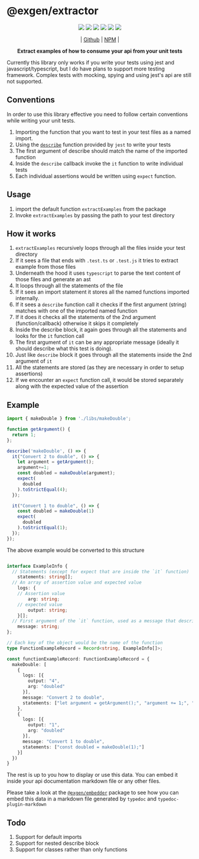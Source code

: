 # @exgen/extractor

<p align="center">
  <img src="https://img.shields.io/bundlephobia/minzip/@exgen/extractor?label=minzipped&style=flat&color=%23bb0a1e"/>
  <img src="https://img.shields.io/npm/dw/@exgen/extractor?style=flat&color=orange"/>
  <img src="https://img.shields.io/github/issues/devorein/nishan/@exgen/extractor?color=yellow"/>
  <img src="https://img.shields.io/npm/v/@exgen/extractor?color=%2303C04A"/>
  <img src="https://img.shields.io/codecov/c/github/devorein/exgen?flag=extractor&color=blue"/>
  <img src="https://img.shields.io/librariesio/release/npm/@exgen/extractor?color=%234B0082">
</p>

<p align="center">
  | <a href="https://github.com/Devorein/exgen/tree/main/packages/extractor">Github</a> |
  <a href="https://www.npmjs.com/package/@exgen/extractor">NPM</a> |
</p>

<p align="center"><b>Extract examples of how to consume your api from your unit tests</b></p>

Currently this library only works if you write your tests using jest and javascript/typescript, but I do have plans to support more testing framework. Complex tests with mocking, spying and using jest's api are still not supported.

## Conventions

In order to use this library effective you need to follow certain conventions while writing your unit tests.

1. Importing the function that you want to test in your test files as a named import.
2. Using the [`describe`](https://jestjs.io/docs/api#describename-fn) function provided by `jest` to write your tests
3. The first argument of describe should match the name of the imported function
4. Inside the `describe` callback invoke the `it` function to write individual tests
5. Each individual assertions would be written using `expect` function.

## Usage

1. import the default function `extractExamples` from the package
2. Invoke `extractExamples` by passing the path to your test directory

## How it works

1. `extractExamples` recursively loops through all the files inside your test directory
2. If it sees a file that ends with `.test.ts` or `.test.js` it tries to extract example from those files
3. Underneath the hood it uses `typescript` to parse the text content of those files and generate an ast
4. It loops through all the statements of the file
5. If it sees an import statement it stores all the named functions imported internally.
6. If it sees a `describe` function call it checks if the first argument (string) matches with one of the imported named function
7. If it does it checks all the statements of the 2nd argument (function/callback) otherwise it skips it completely
8. Inside the describe block, it again goes through all the statements and looks for the `it` function call
9. The first argument of `it` can be any appropriate message (ideally it should describe what this test is doing).
10. Just like `describe` block it goes through all the statements inside the 2nd argument of `it`
11. All the statements are stored (as they are necessary in order to setup assertions)
12. If we encounter an `expect` function call, it would be stored separately along with the expected value of the assertion

## Example

```js
import { makeDouble } from './libs/makeDouble';

function getArgument() {
  return 1;
};

describe('makeDouble', () => {
  it("Convert 2 to double", () => {
    let argument = getArgument();
    argument+=1;
    const doubled = makeDouble(argument);
    expect(
      doubled
    ).toStrictEqual(4);
  });

  it("Convert 1 to double", () => {
    const doubled = makeDouble(1)
    expect(
      doubled
    ).toStrictEqual(1);
  });
});
```

The above example would be converted to this structure

```ts

interface ExampleInfo {
  // Statements (except for expect that are inside the `it` function)
	statements: string[];
  // An array of assertion value and expected value
	logs: {
    // Assertion value
		arg: string;
    // expected value
		output: string;
	}[];
  // First argument of the `it` function, used as a message that describes the test 
	message: string;
};

// Each key of the object would be the name of the function
type FunctionExampleRecord = Record<string, ExampleInfo[]>;

const functionExampleRecord: FunctionExampleRecord = {
  makeDouble: [
    {
      logs: [{
        output: "4",
        arg: "doubled"
      }],
      message: "Convert 2 to double",
      statements: ["let argument = getArgument();", "argument += 1;", "const doubled = makeDouble(argument);"]
    }, 
    {
      logs: [{
        output: "1",
        arg: "doubled"
      }],
      message: "Convert 1 to double",
      statements: ["const doubled = makeDouble(1);"]
    }]
  })
}

```

The rest is up to you how to display or use this data. You can embed it inside your api documentation markdown file or any other files.

Please take a look at the [`@exgen/embedder`](https://www.npmjs.com/package/@exgen/embedder) package to see how you can embed this data in a markdown file generated by `typedoc` and `typedoc-plugin-markdown`

## Todo

1. Support for default imports
2. Support for nested describe block
3. Support for classes rather than only functions